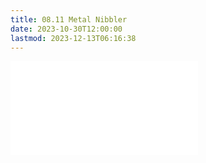 ```yaml
---
title: 08.11 Metal Nibbler
date: 2023-10-30T12:00:00
lastmod: 2023-12-13T06:16:38
---
```


![Link to included file content](../../../../metalworking/metal-nibbler.md)
